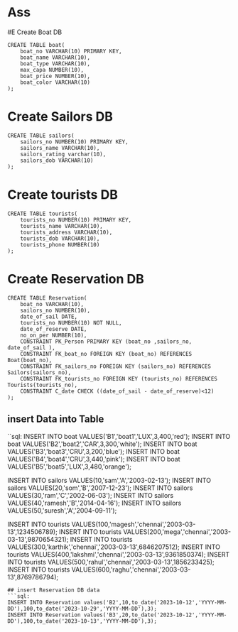 # Ass
#E Create Boat DB
```sql:
CREATE TABLE boat(
	boat_no VARCHAR(10) PRIMARY KEY,
	boat_name VARCHAR(10),
	boat_type VARCHAR(10),
	max_capa NUMBER(10),
	boat_price NUMBER(10),
	boat_color VARCHAR(10)
);
```
# Create Sailors DB
```sql:
CREATE TABLE sailors(
	sailors_no NUMBER(10) PRIMARY KEY,
	sailors_name VARCHAR(10),
	sailors_rating varchar(10),
	sailors_dob VARCHAR(10)
);
```
# Create tourists DB
```sql:
CREATE TABLE tourists(
	tourists_no NUMBER(10) PRIMARY KEY,
	tourists_name VARCHAR(10),
	tourists_address VARCHAR(10),
	tourists_dob VARCHAR(10),
	tourists_phone NUMBER(10)
);
```
# Create Reservation DB
```sql:
CREATE TABLE Reservation(
	boat_no VARCHAR(10),
	sailors_no NUMBER(10),
	date_of_sail DATE,
	tourists_no NUMBER(10) NOT NULL,
	date_of_reserve DATE,
	no_on_per NUMBER(10),
	CONSTRAINT PK_Person PRIMARY KEY (boat_no ,sailors_no, date_of_sail ),
	CONSTRAINT FK_boat_no FOREIGN KEY (boat_no) REFERENCES Boat(boat_no),
	CONSTRAINT FK_sailors_no FOREIGN KEY (sailors_no) REFERENCES Sailors(sailors_no),
	CONSTRAINT FK_tourists_no FOREIGN KEY (tourists_no) REFERENCES Tourists(tourists_no),
	CONSTRAINT C_date CHECK ((date_of_sail - date_of_reserve)<12)
);
```

## insert Data into Table
``sql:
INSERT INTO boat VALUES('B1','boat1','LUX',3,400,'red');
INSERT INTO boat VALUES('B2','boat2','CAR',3,300,'white');
INSERT INTO boat VALUES('B3','boat3','CRU',3,200,'blue');
INSERT INTO boat VALUES('B4','boat4','CRU',3,440,'pink');
INSERT INTO boat VALUES('B5','boat5','LUX',3,480,'orange');

INSERT INTO sailors VALUES(10,'sam','A','2003-02-13');
INSERT INTO sailors VALUES(20,'som','B','2007-12-23');
INSERT INTO sailors VALUES(30,'ram','C','2002-06-03');
INSERT INTO sailors VALUES(40,'ramesh','B','2014-04-16');
INSERT INTO sailors VALUES(50,'suresh','A','2004-09-11');

INSERT INTO tourists VALUES(100,'magesh','chennai','2003-03-13',1234506789);
INSERT INTO tourists VALUES(200,'mega','chennai','2003-03-13',9870654321);
INSERT INTO tourists VALUES(300,'karthik','chennai','2003-03-13',6846207512);
INSERT INTO tourists VALUES(400,'lakshmi','chennai','2003-03-13',9361850374);
INSERT INTO tourists VALUES(500,'rahul','chennai','2003-03-13',1856233425);
INSERT INTO tourists VALUES(600,'raghu','chennai','2003-03-13',8769786794);
```
## insert Reservation DB data
```sql:
INSERT INTO Reservation values('B2',10,to_date('2023-10-12','YYYY-MM-DD'),100,to_date('2023-10-29','YYYY-MM-DD'),3);
INSERT INTO Reservation values('B3',20,to_date('2023-10-12','YYYY-MM-DD'),100,to_date('2023-10-13','YYYY-MM-DD'),3);
```
